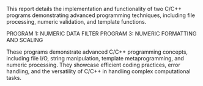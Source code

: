This report details the implementation and functionality of two C/C++ programs demonstrating advanced programming techniques, including file processing, numeric validation, and template functions.

PROGRAM 1: NUMERIC DATA FILTER
PROGRAM 3: NUMERIC FORMATTING AND SCALING

These programs demonstrate advanced C/C++ programming concepts, including file I/O, string manipulation, template metaprogramming, and numeric processing. They showcase efficient coding practices, error handling, and the versatility of C/C++ in handling complex computational tasks.
